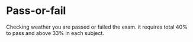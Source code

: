 # Pass-or-fail
Checking weather you are passed or failed the exam.
it requires total 40% to pass and above 33% in each subject.
